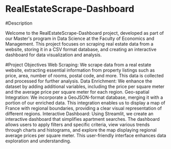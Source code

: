 # RealEstateScrape-Dashboard

#Description

Welcome to the RealEstateScrape-Dashboard project, developed as part of our Master's program in Data Science at the Faculty of Economics and Management. This project focuses on scraping real estate data from a website, storing it in a CSV format database, and creating an interactive dashboard for data visualization and analysis.

#Project Objectives
Web Scraping: We scrape data from a real estate website, extracting essential information from property listings such as price, area, number of rooms, postal code, and more. This data is collected and processed for further analysis.
Data Enrichment: We enhance the dataset by adding additional variables, including the price per square meter and the average price per square meter for each region.
Geo-spatial Integration: We incorporate a GeoJSON-format database, merging it with a portion of our enriched data. This integration enables us to display a map of France with regional boundaries, providing a clear visual representation of different regions.
Interactive Dashboard: Using Streamlit, we create an interactive dashboard that simplifies apartment searches. The dashboard allows users to apply filters and specific criteria, view various trends through charts and histograms, and explore the map displaying regional average prices per square meter. This user-friendly interface enhances data exploration and understanding.
